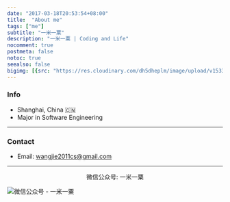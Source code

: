 ```yaml
---
date: "2017-03-18T20:53:54+08:00"
title:  "About me"
tags: ["me"]
subtitle: "一米一粟"
description: "一米一粟 | Coding and Life"
nocomment: true
postmeta: false
notoc: true
seealso: false
bigimg: [{src: "https://res.cloudinary.com/dh5dheplm/image/upload/v1533190223/my/gohugo-default-sample-hero-image.jpg", desc: "Review the world as a hero"}]
---
```


### Info

- Shanghai, China 🇨🇳
- Major in Software Engineering

---

### Contact

- Email: wangjie2011cs@gmail.com

---

<center>微信公众号: 一米一粟</center>

![微信公众号 - 一米一粟](https://res.cloudinary.com/dh5dheplm/image/upload/v1533188624/my/qrcode_for_gh_8eba5c405d53_258.jpg) 

